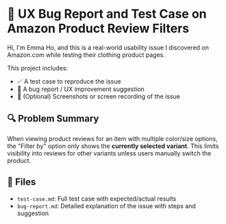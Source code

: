 # 🧪 UX Bug Report and Test Case on Amazon Product Review Filters

Hi, I'm Emma Ho, and this is a real-world usability issue I discovered on Amazon.com while testing their clothing product pages.

This project includes:
- ✅ A test case to reproduce the issue
- 🐞 A bug report / UX improvement suggestion
- 📸 (Optional) Screenshots or screen recording of the issue

## 🔍 Problem Summary
When viewing product reviews for an item with multiple color/size options, the "Filter by" option only shows the **currently selected variant**. This limits visibility into reviews for other variants unless users manually switch the product.

## 📂 Files

- `test-case.md`: Full test case with expected/actual results
- `bug-report.md`: Detailed explanation of the issue with steps and suggestion


